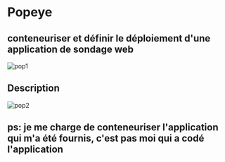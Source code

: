 
# Popeye

<h2>conteneuriser et définir le déploiement d'une application de sondage web</h2>

![pop1](https://user-images.githubusercontent.com/91891487/182218819-cea3f094-a6b0-479d-92b1-24237611815a.png)

<h2>Description</h2>

![pop2](https://user-images.githubusercontent.com/91891487/182219044-552acfcd-1cbc-457c-bdbc-715760ca0d9d.png)

<h2> ps: je me charge de conteneuriser l'application qui m'a été fournis, c'est pas moi qui a codé l'application </h2> 
